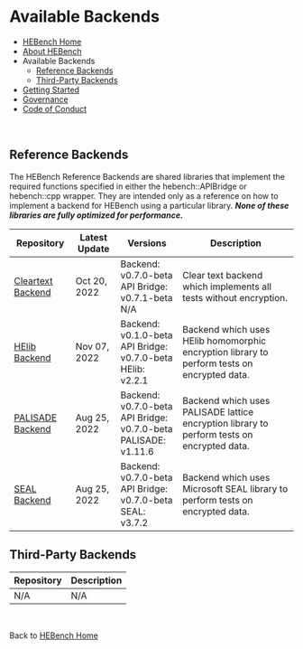 # Available Backends

- [HEBench Home](https://hebench.org/)
- [About HEBench](https://hebench.org/faq#what-is-hebench)
- Available Backends
  - [Reference Backends](#reference-backends)
  - [Third-Party Backends](#third-party-backends)
- [Getting Started](https://hebench.org/documentation/getting-started)
- [Governance](https://hebench.org/about/governance)
- [Code of Conduct](https://hebench.org/about/code-of-conduct)

<br>

## Reference Backends

The HEBench Reference Backends are shared libraries that implement the required functions specified in either the hebench::APIBridge or hebench::cpp wrapper. They are intended only as a reference on how to implement a backend for HEBench using a particular library. **_None of these libraries are fully optimized for performance._**

  Repository   | Latest Update | Versions | Description
-------------- | ------------ | ------------ | ------------
[Cleartext Backend](https://github.com/hebench/backend-cpu-cleartext) | Oct 20, 2022 | Backend: v0.7.0-beta <br /> API Bridge: v0.7.1-beta <br /> N/A | Clear text backend which implements all tests without encryption.
[HElib Backend](https://github.com/hebench/reference-helib-backend) |  Nov 07, 2022 | Backend: v0.1.0-beta <br /> API Bridge: v0.7.0-beta <br /> HElib: v2.2.1  | Backend which uses HElib homomorphic encryption library to perform tests on encrypted data.
[PALISADE Backend](https://github.com/hebench/reference-palisade-backend) |  Aug 25, 2022 | Backend: v0.7.0-beta <br /> API Bridge: v0.7.0-beta <br /> PALISADE: v1.11.6  | Backend which uses PALISADE lattice encryption library to perform tests on encrypted data.
[SEAL Backend](https://github.com/hebench/reference-seal-backend)     | Aug 25, 2022 | Backend: v0.7.0-beta <br /> API Bridge: v0.7.0-beta <br /> SEAL: v3.7.2  | Backend which uses Microsoft SEAL library to perform tests on encrypted data.

## Third-Party Backends

Repository | Description
-------------- | ------------
N/A | N/A

<br/>

Back to [HEBench Home](https://hebench.org/)
